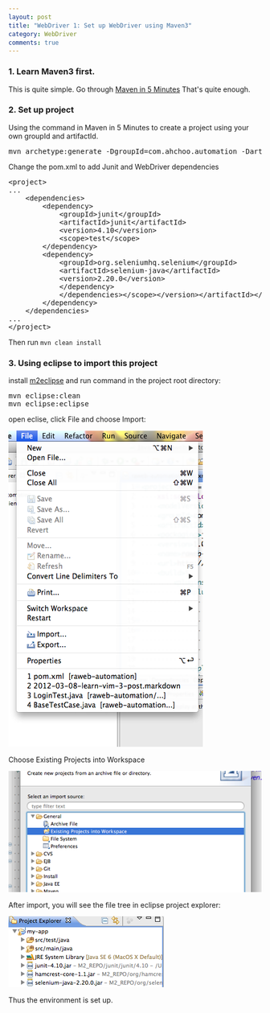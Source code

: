 ```yaml
---
layout: post
title: "WebDriver 1: Set up WebDriver using Maven3"
category: WebDriver
comments: true
---
```

<p>
<h3>1. Learn Maven3 first.</h3>
  This is quite simple. Go through <a href="http://maven.apache.org/guides/getting-started/maven-in-five-minutes.html">Maven in 5 Minutes</a>
  That's quite enough.
</p>

<p>
<h3>2. Set up project</h3>
Using the command in Maven in 5 Minutes to create a project using your own groupId and artifactId.
<pre class="prettyprint">
mvn archetype:generate -DgroupId=com.ahchoo.automation -DartifactId=ahcoo -DarchetypeArtifactId=maven-archetype-quickstart -DinteractiveMode=false
</pre>
</p>

<p>
Change the pom.xml to add Junit and WebDriver dependencies
<pre class="prettyprint">
&lt;project&gt;
...
    &lt;dependencies&gt;
        &lt;dependency&gt;
            &lt;groupId&gt;junit&lt;/groupId&gt;
            &lt;artifactId&gt;junit&lt;/artifactId&gt;
            &lt;version&gt;4.10&lt;/version&gt;
            &lt;scope&gt;test&lt;/scope&gt;
        &lt;/dependency&gt;
        &lt;dependency&gt;
            &lt;groupId&gt;org.seleniumhq.selenium&lt;/groupId&gt;
            &lt;artifactId&gt;selenium-java&lt;/artifactId&gt;
            &lt;version&gt;2.20.0&lt;/version&gt;
            &lt;/dependency&gt;
            &lt;/dependencies&gt;&lt;/scope&gt;&lt;/version&gt;&lt;/artifactId&gt;&lt;/groupId&gt;
        &lt;/dependency&gt;
    &lt;/dependencies&gt;
...
&lt;/project&gt;
</pre>
Then run <code class="cmd">mvn clean install</code>
</p>

<p>
<h3>3. Using eclipse to import this project</h3>
install <a href="http://eclipse.org/m2e/">m2eclipse</a> and
run command in the project root directory:
<pre class="prettyprint">
mvn eclipse:clean
mvn eclipse:eclipse
</pre>

open eclise, click File and choose Import:
<p>
    <img src="/photos/1.png">
</p>
Choose Existing Projects into Workspace
<p>
    <img src="/photos/2.png">
</p>

After import, you will see the file tree in eclipse project explorer:
<p>
<img src="/photos/3.png">
</p>
</p>

Thus the environment is set up.





